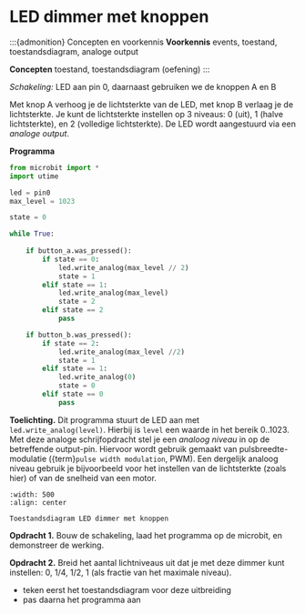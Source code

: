 # LED dimmer met knoppen

:::{admonition} Concepten en voorkennis
**Voorkennis** events, toestand, toestandsdiagram, analoge output

**Concepten** toestand, toestandsdiagram (oefening)
:::

*Schakeling:* LED aan pin 0, daarnaast gebruiken we de knoppen A en B

Met knop A verhoog je de lichtsterkte van de LED, met knop B verlaag je de lichtsterkte. Je kunt de lichtsterkte instellen op 3 niveaus: 0 (uit), 1 (halve lichtsterkte), en 2 (volledige lichtsterkte).
De LED wordt aangestuurd via een *analoge output*.

**Programma**

```Python
from microbit import *
import utime

led = pin0
max_level = 1023

state = 0

while True:
 
    if button_a.was_pressed():
        if state == 0:
            led.write_analog(max_level // 2)
            state = 1
        elif state == 1:
            led.write_analog(max_level)
            state = 2
        elif state == 2
            pass 

    if button_b.was_pressed():
        if state == 2:
            led.write_analog(max_level //2)
            state = 1
        elif state == 1:
            led.write_analog(0)
            state = 0
        elif state == 0
            pass 

```

**Toelichting.**
Dit programma stuurt de LED aan met `led.write_analog(level)`. Hierbij is `level` een waarde in het bereik 0..1023. Met deze analoge schrijfopdracht stel je een *analoog niveau* in op de betreffende output-pin. Hiervoor wordt gebruik gemaakt van pulsbreedte-modulatie ({term}`pulse width modulation`, PWM). Een dergelijk analoog niveau gebruik je bijvoorbeeld voor het instellen van de lichtsterkte (zoals hier) of van de snelheid van een motor.

```{figure} ../figs/led-knoppen-dimmer-diagram.drawio.png
:width: 500
:align: center

Toestandsdiagram LED dimmer met knoppen
```

**Opdracht 1.** Bouw de schakeling, laad het programma op de microbit, en demonstreer de werking.

**Opdracht 2.** Breid het aantal lichtniveaus uit dat je met deze dimmer kunt instellen: 0, 1/4, 1/2, 1 (als fractie van het maximale niveau).

- teken eerst het toestandsdiagram voor deze uitbreiding
- pas daarna het programma aan